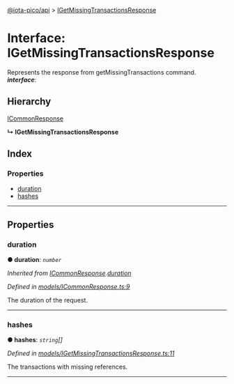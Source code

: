 [@iota-pico/api](../README.md) > [IGetMissingTransactionsResponse](../interfaces/igetmissingtransactionsresponse.md)

# Interface: IGetMissingTransactionsResponse

Represents the response from getMissingTransactions command.
*__interface__*: 

## Hierarchy

 [ICommonResponse](icommonresponse.md)

**↳ IGetMissingTransactionsResponse**

## Index

### Properties

* [duration](igetmissingtransactionsresponse.md#duration)
* [hashes](igetmissingtransactionsresponse.md#hashes)

---

## Properties

<a id="duration"></a>

###  duration

**●  duration**:  *`number`* 

*Inherited from [ICommonResponse](icommonresponse.md).[duration](icommonresponse.md#duration)*

*Defined in [models/ICommonResponse.ts:9](https://github.com/iotaeco/iota-pico-api/blob/6fd129f/src/models/ICommonResponse.ts#L9)*

The duration of the request.

___

<a id="hashes"></a>

###  hashes

**●  hashes**:  *`string`[]* 

*Defined in [models/IGetMissingTransactionsResponse.ts:11](https://github.com/iotaeco/iota-pico-api/blob/6fd129f/src/models/IGetMissingTransactionsResponse.ts#L11)*

The transactions with missing references.

___

